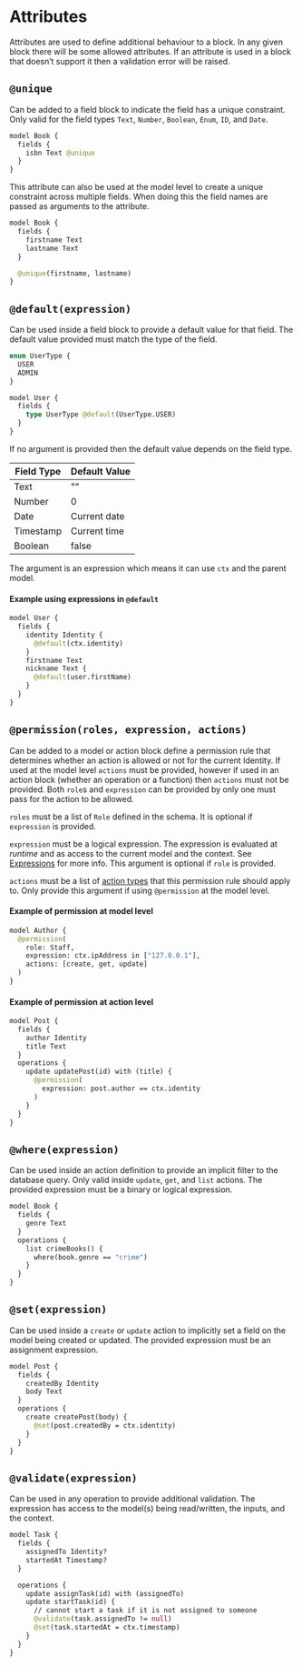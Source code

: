 # Attributes

Attributes are used to define additional behaviour to a block. In any given block there will be some allowed attributes. If an attribute is used in a block that doesn’t support it then a validation error will be raised.

## `@unique`

Can be added to a field block to indicate the field has a unique constraint. Only valid for the field types `Text`, `Number`, `Boolean`, `Enum`, `ID`, and `Date`.

```graphql
model Book {
  fields {
    isbn Text @unique
  }
}
```

This attribute can also be used at the model level to create a unique constraint across multiple fields. When doing this the field names are passed as arguments to the attribute.

```graphql
model Book {
  fields {
    firstname Text
    lastname Text
  }

  @unique(firstname, lastname)
}
```

## `@default(expression)`

Can be used inside a field block to provide a default value for that field. The default value provided must match the type of the field.

```graphql
enum UserType {
  USER
  ADMIN
}

model User {
  fields {
    type UserType @default(UserType.USER)
  }
}
```

If no argument is provided then the default value depends on the field type.

| Field Type | Default Value |
| ---------- | ------------- |
| Text       | "”            |
| Number     | 0             |
| Date       | Current date  |
| Timestamp  | Current time  |
| Boolean    | false         |

The argument is an expression which means it can use `ctx` and the parent model.

#### Example using expressions in `@default`

```graphql
model User {
  fields {
    identity Identity {
      @default(ctx.identity)
    }
    firstname Text
    nickname Text {
      @default(user.firstName)
    }
  }
}
```

## `@permission(roles, expression, actions)`

Can be added to a model or action block define a permission rule that determines whether an action is allowed or not for the current Identity. If used at the model level `actions` must be provided, however if used in an action block (whether an operation or a function) then `actions` must not be provided. Both `role`s and `expression` can be provided by only one must pass for the action to be allowed.

`roles` must be a list of `Role` defined in the schema. It is optional if `expression` is provided.

`expression` must be a logical expression. The expression is evaluated at _runtime_ and as access to the current model and the context. See [Expressions](https://www.notion.so/Schema-Reference-2fd7afd4067b428e9ae7e2ee85787ac1) for more info. This argument is optional if `role` is provided.

`actions` must be a list of [action types](https://www.notion.so/Schema-Reference-2fd7afd4067b428e9ae7e2ee85787ac1) that this permission rule should apply to. Only provide this argument if using `@permission` at the model level.

#### Example of permission at model level

```graphql
model Author {
  @permission(
    role: Staff,
    expression: ctx.ipAddress in ["127.0.0.1"],
    actions: [create, get, update]
  )
}
```

#### Example of permission at action level

```graphql
model Post {
  fields {
    author Identity
    title Text
  }
  operations {
    update updatePost(id) with (title) {
      @permission(
        expression: post.author == ctx.identity
      )
    }
  }
}
```

## `@where(expression)`

Can be used inside an action definition to provide an implicit filter to the database query. Only valid inside `update`, `get`, and `list` actions. The provided expression must be a binary or logical expression.

```graphql
model Book {
  fields {
    genre Text
  }
  operations {
    list crimeBooks() {
      where(book.genre == "crime")
    }
  }
}
```

## `@set(expression)`

Can be used inside a `create` or `update` action to implicitly set a field on the model being created or updated. The provided expression must be an assignment expression.

```graphql
model Post {
  fields {
    createdBy Identity
    body Text
  }
  operations {
    create createPost(body) {
      @set(post.createdBy = ctx.identity)
    }
  }
}
```

## `@validate(expression)`

Can be used in any operation to provide additional validation. The expression has access to the model(s) being read/written, the inputs, and the context.

```graphql
model Task {
  fields {
    assignedTo Identity?
    startedAt Timestamp?
  }

  operations {
    update assignTask(id) with (assignedTo)
    update startTask(id) {
      // cannot start a task if it is not assigned to someone
      @validate(task.assignedTo != null)
      @set(task.startedAt = ctx.timestamp)
    }
  }
}
```

